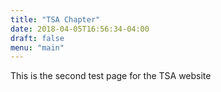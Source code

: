 ```yaml
---
title: "TSA Chapter"
date: 2018-04-05T16:56:34-04:00
draft: false
menu: "main"
---
```


This is the second test page for the TSA website